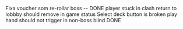Fixa voucher som re-rollar boss -- DONE
player stuck in clash
return to lobbby should remove in game status
Select deck button is broken
play hand should not trigger in non-boss blind DONE